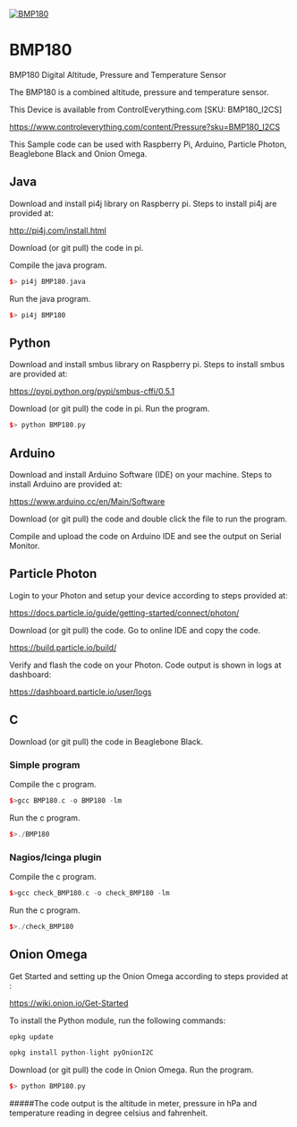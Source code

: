[![BMP180](BMP180_I2CS.png)](https://www.controleverything.com/content/Pressure?sku=BMP180_I2CS)
# BMP180
BMP180 Digital Altitude, Pressure and Temperature Sensor

The BMP180 is a combined altitude, pressure and temperature sensor.

This Device is available from ControlEverything.com [SKU: BMP180_I2CS]

https://www.controleverything.com/content/Pressure?sku=BMP180_I2CS

This Sample code can be used with Raspberry Pi, Arduino, Particle Photon, Beaglebone Black and Onion Omega.

## Java
Download and install pi4j library on Raspberry pi. Steps to install pi4j are provided at:

http://pi4j.com/install.html

Download (or git pull) the code in pi.

Compile the java program.
```cpp
$> pi4j BMP180.java
```

Run the java program.
```cpp
$> pi4j BMP180
```

## Python
Download and install smbus library on Raspberry pi. Steps to install smbus are provided at:

https://pypi.python.org/pypi/smbus-cffi/0.5.1

Download (or git pull) the code in pi. Run the program.

```cpp
$> python BMP180.py
```

## Arduino
Download and install Arduino Software (IDE) on your machine. Steps to install Arduino are provided at:

https://www.arduino.cc/en/Main/Software

Download (or git pull) the code and double click the file to run the program.

Compile and upload the code on Arduino IDE and see the output on Serial Monitor.


## Particle Photon

Login to your Photon and setup your device according to steps provided at:

https://docs.particle.io/guide/getting-started/connect/photon/

Download (or git pull) the code. Go to online IDE and copy the code.

https://build.particle.io/build/

Verify and flash the code on your Photon. Code output is shown in logs at dashboard:

https://dashboard.particle.io/user/logs

## C

Download (or git pull) the code in Beaglebone Black.

### Simple program
Compile the c program.
```cpp
$>gcc BMP180.c -o BMP180 -lm
```
Run the c program.
```cpp
$>./BMP180
```
### Nagios/Icinga plugin
Compile the c program.
```cpp
$>gcc check_BMP180.c -o check_BMP180 -lm
```
Run the c program.
```cpp
$>./check_BMP180
```

## Onion Omega

Get Started and setting up the Onion Omega according to steps provided at :

https://wiki.onion.io/Get-Started

To install the Python module, run the following commands:
```cpp
opkg update
```
```cpp
opkg install python-light pyOnionI2C
```

Download (or git pull) the code in Onion Omega. Run the program.

```cpp
$> python BMP180.py
```

#####The code output is the altitude in meter, pressure in hPa and temperature reading in degree celsius and fahrenheit.
